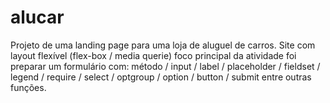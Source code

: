 # alucar
Projeto de uma landing page para uma loja de aluguel de carros. Site com layout flexível (flex-box / media querie) foco principal da atividade foi preparar um formulário com: método / input / label / placeholder / fieldset / legend / require / select / optgroup / option / button / submit entre outras funções.
